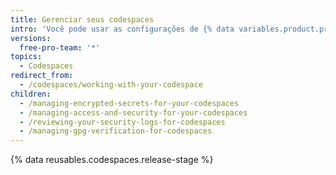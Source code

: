 ```yaml
---
title: Gerenciar seus codespaces
intro: 'Você pode usar as configurações de {% data variables.product.prodname_github_codespaces %} para gerenciar informações que seu codespace possa precisar.'
versions:
  free-pro-team: '*'
topics:
  - Codespaces
redirect_from:
  - /codespaces/working-with-your-codespace
children:
  - /managing-encrypted-secrets-for-your-codespaces
  - /managing-access-and-security-for-your-codespaces
  - /reviewing-your-security-logs-for-codespaces
  - /managing-gpg-verification-for-codespaces
---
```


{% data reusables.codespaces.release-stage %}
